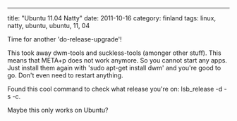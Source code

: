 ---
title: "Ubuntu 11.04 Natty"
date: 2011-10-16
category: finland
tags: linux, natty, ubuntu, ubuntu, 11, 04

Time for another 'do-release-upgrade'!

This took away dwm-tools and suckless-tools (amonger other stuff). This means that META+p does not work anymore. So you cannot start any apps. Just install them again with 'sudo apt-get install dwm' and you're good to go. Don't even need to restart anything.

Found this cool command to check what release you're on: lsb\_release -d -s -c.

Maybe this only works on Ubuntu?
